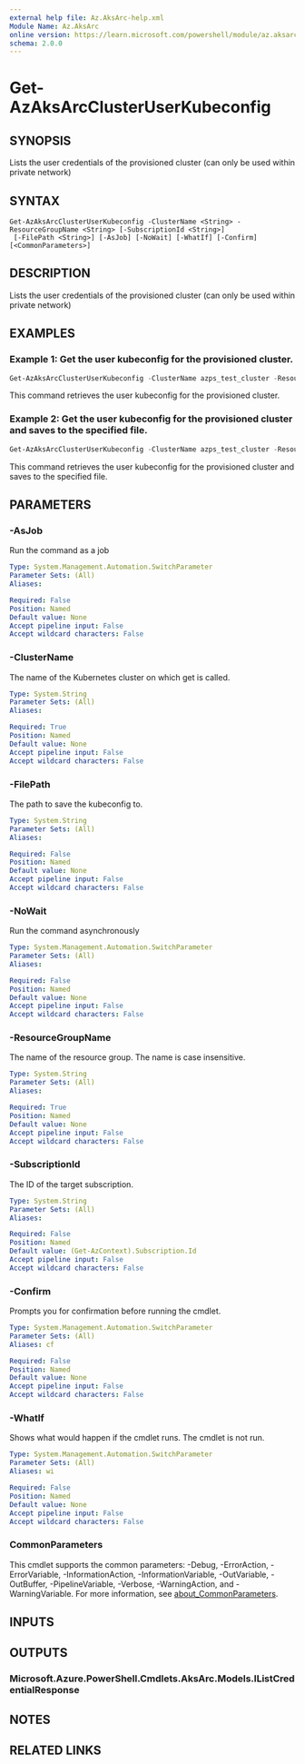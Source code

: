 ```yaml
---
external help file: Az.AksArc-help.xml
Module Name: Az.AksArc
online version: https://learn.microsoft.com/powershell/module/az.aksarc/get-azaksarcclusteruserkubeconfig
schema: 2.0.0
---
```


# Get-AzAksArcClusterUserKubeconfig

## SYNOPSIS
Lists the user credentials of the provisioned cluster (can only be used within private network)

## SYNTAX

```
Get-AzAksArcClusterUserKubeconfig -ClusterName <String> -ResourceGroupName <String> [-SubscriptionId <String>]
 [-FilePath <String>] [-AsJob] [-NoWait] [-WhatIf] [-Confirm] [<CommonParameters>]
```

## DESCRIPTION
Lists the user credentials of the provisioned cluster (can only be used within private network)

## EXAMPLES

### Example 1: Get the user kubeconfig for the provisioned cluster.
```powershell
Get-AzAksArcClusterUserKubeconfig -ClusterName azps_test_cluster -ResourceGroupName azps_test_group
```

This command retrieves the user kubeconfig for the provisioned cluster.

### Example 2: Get the user kubeconfig for the provisioned cluster and saves to the specified file.
```powershell
Get-AzAksArcClusterUserKubeconfig -ClusterName azps_test_cluster -ResourceGroupName azps_test_group -FilePath "C:\Users\sampleuser\samplekubeconfig"
```

This command retrieves the user kubeconfig for the provisioned cluster and saves to the specified file.

## PARAMETERS

### -AsJob
Run the command as a job

```yaml
Type: System.Management.Automation.SwitchParameter
Parameter Sets: (All)
Aliases:

Required: False
Position: Named
Default value: None
Accept pipeline input: False
Accept wildcard characters: False
```

### -ClusterName
The name of the Kubernetes cluster on which get is called.

```yaml
Type: System.String
Parameter Sets: (All)
Aliases:

Required: True
Position: Named
Default value: None
Accept pipeline input: False
Accept wildcard characters: False
```

### -FilePath
The path to save the kubeconfig to.

```yaml
Type: System.String
Parameter Sets: (All)
Aliases:

Required: False
Position: Named
Default value: None
Accept pipeline input: False
Accept wildcard characters: False
```

### -NoWait
Run the command asynchronously

```yaml
Type: System.Management.Automation.SwitchParameter
Parameter Sets: (All)
Aliases:

Required: False
Position: Named
Default value: None
Accept pipeline input: False
Accept wildcard characters: False
```

### -ResourceGroupName
The name of the resource group.
The name is case insensitive.

```yaml
Type: System.String
Parameter Sets: (All)
Aliases:

Required: True
Position: Named
Default value: None
Accept pipeline input: False
Accept wildcard characters: False
```

### -SubscriptionId
The ID of the target subscription.

```yaml
Type: System.String
Parameter Sets: (All)
Aliases:

Required: False
Position: Named
Default value: (Get-AzContext).Subscription.Id
Accept pipeline input: False
Accept wildcard characters: False
```

### -Confirm
Prompts you for confirmation before running the cmdlet.

```yaml
Type: System.Management.Automation.SwitchParameter
Parameter Sets: (All)
Aliases: cf

Required: False
Position: Named
Default value: None
Accept pipeline input: False
Accept wildcard characters: False
```

### -WhatIf
Shows what would happen if the cmdlet runs.
The cmdlet is not run.

```yaml
Type: System.Management.Automation.SwitchParameter
Parameter Sets: (All)
Aliases: wi

Required: False
Position: Named
Default value: None
Accept pipeline input: False
Accept wildcard characters: False
```

### CommonParameters
This cmdlet supports the common parameters: -Debug, -ErrorAction, -ErrorVariable, -InformationAction, -InformationVariable, -OutVariable, -OutBuffer, -PipelineVariable, -Verbose, -WarningAction, and -WarningVariable. For more information, see [about_CommonParameters](http://go.microsoft.com/fwlink/?LinkID=113216).

## INPUTS

## OUTPUTS

### Microsoft.Azure.PowerShell.Cmdlets.AksArc.Models.IListCredentialResponse

## NOTES

## RELATED LINKS
